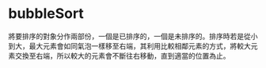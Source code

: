 # bubbleSort

將要排序的對象分作兩部份，一個是已排序的，一個是未排序的。排序時若是從小到大，最大元素會如同氣泡一樣移至右端，其利用比較相鄰元素的方式，將較大元素交換至右端，所以較大的元素會不斷往右移動，直到適當的位置為止。
